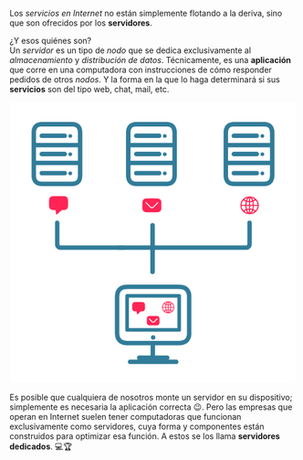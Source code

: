 Los _servicios en Internet_ no están simplemente flotando a la deriva, sino que son ofrecidos por los **servidores**.

¿Y esos quiénes son?
<br>
Un _servidor_ es un tipo de _nodo_ que se dedica exclusivamente al _almacenamiento_ y _distribución de datos_. Técnicamente, es una **aplicación** que corre en una computadora con instrucciones de cómo responder pedidos de otros _nodos_. Y la forma en la que lo haga determinará si sus **servicios** son del tipo web, chat, mail, etc.

<center>
<img src="https://raw.githubusercontent.com/MumukiProject/mumuki-guia-text-aplicaciones-en-internet/master/images/ej3_2-01_1524151965671.png" alt="ej3_2-01_1524151965671.png" width="500px" height="auto">
</center>

Es posible que cualquiera de nosotros monte un servidor en su dispositivo; simplemente es necesaria la aplicación correcta :wink:. Pero las empresas que operan en Internet suelen tener computadoras que funcionan exclusivamente como servidores, cuya forma y componentes están construidos para optimizar esa función. A estos se los llama **servidores dedicados**. :computer::trophy:


